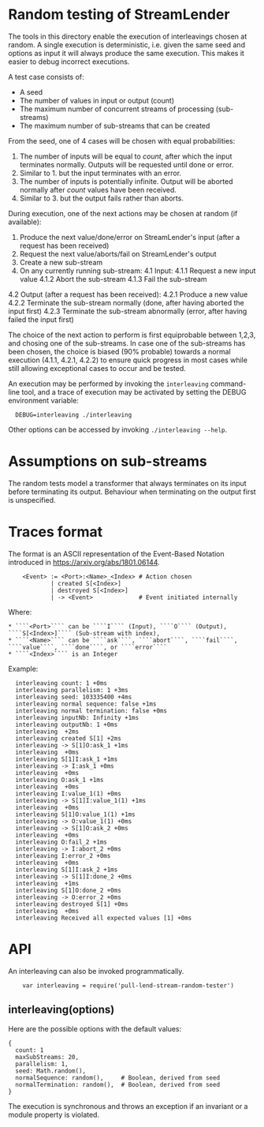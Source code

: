# Random testing of StreamLender

The tools in this directory enable the execution of interleavings chosen at
random. A single execution is deterministic, i.e. given the same seed and options as
input it will always produce the same execution. This makes it easier to debug
incorrect executions.

A test case consists of:
* A seed
* The number of values in input or output (count)
* The maximum number of concurrent streams of processing (sub-streams)
* The maximum number of sub-streams that can be created

From the seed, one of 4 cases will be chosen with equal probabilities:
1. The number of inputs will be equal to *count*, after which the input
   terminates normally. Outputs will be requested until done or error.
2. Similar to 1. but the input terminates with an error.
3. The number of inputs is potentially infinite. Output will be aborted
   normally after *count* values have been received.
4. Similar to 3. but the output fails rather than aborts.

During execution, one of the next actions may be chosen at random (if available):
1. Produce the next value/done/error on StreamLender's input (after a request has been received)
2. Request the next value/aborts/fail on StreamLender's output 
3. Create a new sub-stream
4. On any currently running sub-stream:
  4.1 Input:
    4.1.1 Request a new input value
    4.1.2 Abort the sub-stream
    4.1.3 Fail the sub-stream

  4.2 Output (after a request has been received):
    4.2.1 Produce a new value 
    4.2.2 Terminate the sub-stream normally (done, after having aborted the input first)
    4.2.3 Terminate the sub-stream abnormally (error, after having failed the input first) 

The choice of the next action to perform is first equiprobable between 1,2,3,
and chosing one of the sub-streams. In case one of the sub-streams has been
chosen, the choice is biased (90% probable) towards a normal execution (4.1.1,
4.2.1, 4.2.2) to ensure quick progress in most cases while still allowing
exceptional cases to occur and be tested.

An execution may be performed by invoking the ````interleaving```` command-line tool, and a trace
of execution may be activated by setting the DEBUG environment variable:
````
  DEBUG=interleaving ./interleaving
````

Other options can be accessed by invoking ````./interleaving --help````.

# Assumptions on sub-streams

The random tests model a transformer that always terminates on its input
before terminating its output. Behaviour when terminating on the output first is unspecified.

# Traces format

The format is an ASCII representation of the Event-Based Notation introduced in https://arxiv.org/abs/1801.06144.
````
    <Event> := <Port>:<Name>_<Index> # Action chosen
            | created S[<Index>]
            | destroyed S[<Index>]   
            | -> <Event>             # Event initiated internally
````

Where:

    * ````<Port>```` can be ````I```` (Input), ````O```` (Output), ````S[<Index>]```` (Sub-stream with index), 
    * ````<Name>```` can be ````ask````, ````abort````, ````fail````, ````value````, ````done````, or ````error````
    * ````<Index>```` is an Integer 

Example:
````
  interleaving count: 1 +0ms
  interleaving parallelism: 1 +3ms
  interleaving seed: 103335400 +4ms
  interleaving normal sequence: false +1ms
  interleaving normal termination: false +0ms
  interleaving inputNb: Infinity +1ms
  interleaving outputNb: 1 +0ms
  interleaving  +2ms
  interleaving created S[1] +2ms
  interleaving -> S[1]O:ask_1 +1ms
  interleaving  +0ms
  interleaving S[1]I:ask_1 +1ms
  interleaving -> I:ask_1 +0ms
  interleaving  +0ms
  interleaving O:ask_1 +1ms
  interleaving  +0ms
  interleaving I:value_1(1) +0ms
  interleaving -> S[1]I:value_1(1) +1ms
  interleaving  +0ms
  interleaving S[1]O:value_1(1) +1ms
  interleaving -> O:value_1(1) +0ms
  interleaving -> S[1]O:ask_2 +0ms
  interleaving  +0ms
  interleaving O:fail_2 +1ms
  interleaving -> I:abort_2 +0ms
  interleaving I:error_2 +0ms
  interleaving  +0ms
  interleaving S[1]I:ask_2 +1ms
  interleaving -> S[1]I:done_2 +0ms
  interleaving  +1ms
  interleaving S[1]O:done_2 +0ms
  interleaving -> O:error_2 +0ms
  interleaving destroyed S[1] +0ms
  interleaving  +0ms
  interleaving Received all expected values [1] +0ms
````

# API

An interleaving can also be invoked programmatically.

````
    var interleaving = require('pull-lend-stream-random-tester')
````

## interleaving(options)

Here are the possible options with the default values:
````
{
  count: 1
  maxSubStreams: 20, 
  parallelism: 1,
  seed: Math.random(),
  normalSequence: random(),     # Boolean, derived from seed
  normalTermination: random(),  # Boolean, derived from seed
}
````

The execution is synchronous and throws an exception if an invariant or a
module property is violated.
